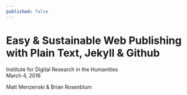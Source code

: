 ```yaml
---
published: false
---
```


# Easy & Sustainable Web Publishing with Plain Text, Jekyll & Github  

Institute for Digital Research in the Humanities  
March 4, 2016  

Matt Menzenski & Brian Rosenblum
